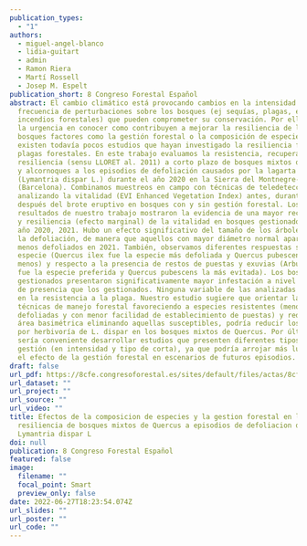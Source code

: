 ```yaml
---
publication_types:
  - "1"
authors:
  - miguel-angel-blanco
  - lidia-guitart
  - admin
  - Ramon Riera
  - Martí Rossell
  - Josep M. Espelt
publication_short: 8 Congreso Forestal Español
abstract: El cambio climático está provocando cambios en la intensidad y
  frecuencia de perturbaciones sobre los bosques (ej sequías, plagas, e
  incendios forestales) que pueden comprometer su conservación. Por ello, existe
  la urgencia en conocer como contribuyen a mejorar la resiliencia de los
  bosques factores como la gestión forestal o la composición de especies, aunque
  existen todavía pocos estudios que hayan investigado la resiliencia frente a
  plagas forestales. En este trabajo evaluamos la resistencia, recuperación y
  resiliencia (sensu LLORET al. 2011) a corto plazo de bosques mixtos de encinas
  y alcornoques a los episodios de defoliación causados por la lagarta peluda
  (Lymantria dispar L.) durante el año 2020 en la Sierra del Montnegre-Corredor
  (Barcelona). Combinamos muestreos en campo con técnicas de teledetección
  analizando la vitalidad (EVI Enhanced Vegetation Index) antes, durante y
  después del brote eruptivo en bosques con y sin gestión forestal. Los
  resultados de nuestro trabajo mostraron la evidencia de una mayor recuperación
  y resiliencia (efecto marginal) de la vitalidad en bosques gestionados para el
  año 2020, 2021. Hubo un efecto significativo del tamaño de los árboles sobre
  la defoliación, de manera que aquellos con mayor diámetro normal aparecían
  menos defoliados en 2021. También, observamos diferentes respuestas según la
  especie (Quercus ilex fue la especie más defoliada y Quercus pubescens la que
  menos) y respecto a la presencia de restos de puestas y exuvias (Arbutus unedo
  fue la especie preferida y Quercus pubescens la más evitada). Los bosques no
  gestionados presentaron significativamente mayor infestación a nivel de signos
  de presencia que los gestionados. Ninguna variable de las analizadas influyó
  en la resistencia a la plaga. Nuestro estudio sugiere que orientar las
  técnicas de manejo forestal favoreciendo a especies resistentes (menos
  defoliadas y con menor facilidad de establecimiento de puestas) y reducir el
  área basimétrica eliminando aquellas susceptibles, podría reducir los daños
  por herbivoría de L. dispar en los bosques mixtos de Quercus. Por último,
  sería conveniente desarrollar estudios que presenten diferentes tipos de
  gestión (en intensidad y tipo de corta), ya que podría arrojar más luz sobre
  el efecto de la gestión forestal en escenarios de futuros episodios.
draft: false
url_pdf: https://8cfe.congresoforestal.es/sites/default/files/actas/8cfe-1152.pdf
url_dataset: ""
url_project: ""
url_source: ""
url_video: ""
title: Efectos de la composicion de especies y la gestion forestal en la
  resiliencia de bosques mixtos de Quercus a episodios de defoliacion de
  Lymantria dispar L
doi: null
publication: 8 Congreso Forestal Español
featured: false
image:
  filename: ""
  focal_point: Smart
  preview_only: false
date: 2022-06-27T18:23:54.074Z
url_slides: ""
url_poster: ""
url_code: ""
---
```

